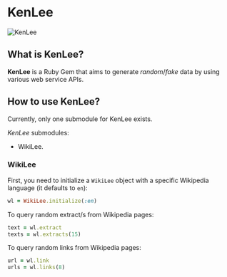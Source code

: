 # KenLee

![KenLee](https://coubsecure-a.akamaihd.net/get/b8/p/coub/simple/cw_timeline_pic/4ab1abe9170/4a7bc3ab94f86a511f38a/med_1412069622_image.jpg)

## What is KenLee?

**KenLee** is a Ruby Gem that aims to generate *random*/*fake* data by using various web service APIs.

## How to use KenLee?

Currently, only one submodule for KenLee exists.

*KenLee* submodules:
* WikiLee.

### WikiLee

First, you need to initialize a `WikiLee` object with a specific Wikipedia language (it defaults to `en`):
```ruby
wl = WikiLee.initialize(:en)
```
To query random extract/s from Wikipedia pages:
```ruby
text = wl.extract
texts = wl.extracts(15)
```
To query random links from Wikipedia pages:
```ruby
url = wl.link
urls = wl.links(8)
```
